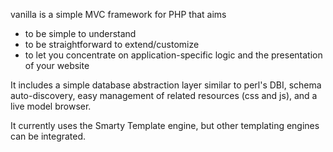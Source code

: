 vanilla is a simple MVC framework for PHP that aims
  * to be simple to understand
  * to be straightforward to extend/customize
  * to let you concentrate on application-specific logic and the presentation of your website

It includes a simple database abstraction layer similar to perl's DBI, schema auto-discovery, easy management of related resources (css and js), and a live model browser.

It currently uses the Smarty Template engine, but other templating engines can be integrated.